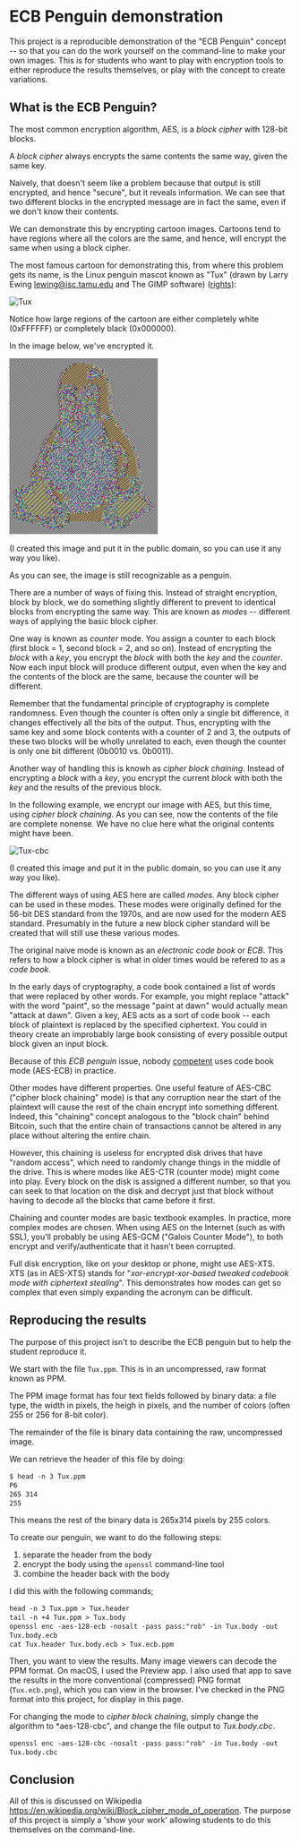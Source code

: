 # ECB Penguin demonstration

This project is a reproducible demonstration of the "ECB Penguin" concept
-- so that you can do the work yourself on the command-line to make your
own images.
This is for students who want to play with encryption tools to either
reproduce the results themselves, or play with the concept to create
variations.

## What is the ECB Penguin?

The most common encryption algorithm, AES, is a *block cipher* with
128-bit blocks.

A *block cipher* always encrypts the same contents the same way, given
the same key.

Naively, that doesn't seem like a problem because that output is still
encrypted, and hence "secure", but it reveals information. We can see that
two different blocks in the encrypted message are in fact the same, even
if we don't know their contents.

We can demonstrate this by encrypting cartoon images. Cartoons tend to have
regions where all the colors are the same, and hence, will encrypt the same
when using a block cipher.

The most famous cartoon for demonstrating this, from where this problem gets
its name, is the Linux penguin mascot known as "Tux" (drawn by Larry Ewing lewing@isc.tamu.edu and The GIMP 
software) ([rights](https://commons.wikimedia.org/wiki/File:Tux.png)):

![Tux](/Tux.png)

Notice how large regions of the cartoon are either completely white (0xFFFFFF)
or completely black (0x000000).

In the image below, we've encrypted it.

![Tux-ecb](/Tux.ecb.png)

(I created this image and put it in the public domain, so you can use it any way
you like).

As you can see, the image is still recognizable as a penguin. 

There are a number of ways of fixing this. Instead of straight encryption,
block by block, we do something slightly different to prevent to identical
blocks from encrypting the same way. This are known as *modes* -- different
ways of applying the basic block cipher.

One way is known as *counter* mode.
You assign a counter to each block (first block = 1, second block = 2, and so on).
Instead of encrypting the *block* with a *key*, you encrypt the *block* with
both the *key* and the *counter*. Now each input block will produce different output,
even when the key and the contents of the block are the same, because the counter will
be different.

Remember that the fundamental principle of cryptography is complete randomness. Even
though the counter is often only a single bit difference, it changes effectively all
the bits of the output. Thus, encrypting with the same key and some block contents
with a counter of 2 and 3, the outputs of these two blocks will be wholly unrelated
to each, even though the counter is only one bit different (0b0010 vs. 0b0011).

Another way of handling this is knowh as *cipher block chaining*.
Instead of encrypting a *block* with a *key*, you encrypt the current *block* with
both the *key* and the results of the previous block.

In the following example, we encrypt our image with AES, but this time, using
*cipher block chaining*. As you can see, now the contents of the file are complete
nonense. We have no clue here what the original contents might have been.

![Tux-cbc](/Tux.cbc.png)

(I created this image and put it in the public domain, so you can use it any way
you like).

The different ways of using AES here are called *modes*. Any block cipher can be
used in these modes. These modes were originally defined for the 56-bit DES standard
from the 1970s, and are now used for the modern AES standard. Presumably in the future
a new block cipher standard will be created that will still use these various modes.

The original naive mode is known as an *electronic code book* or *ECB*. This refers
to how a block cipher is what in older times would be refered to as a *code book*.

In the early
days of cryptography, a code book contained a list of words that were replaced by
other words. For example, you might replace "attack" with the word "paint", so 
the message "paint at dawn" would actually mean "attack at dawn". Given a key,
AES acts as a sort of code book -- each block of plaintext is replaced by 
the specified ciphertext. You could in theory create an improbably large book
consisting of every possible output block given an input block.

Because of this *ECB penguin* issue, nobody [competent](https://www.theregister.com/2022/10/14/microsoft_office_365_message_encryption/?utm_source=twitter&utm_medium=twitter&utm_campaign=auto&utm_content=article) uses code book mode (AES-ECB) in 
practice.

Other modes have different properties. One useful feature of AES-CBC
("cipher block chaining" mode) is that any corruption near the start of the plaintext
will cause the rest of the chain encrypt into something different. Indeed, this "chaining"
concept analogous to the "block chain" behind Bitcoin, such that the entire chain
of transactions cannot be altered in any place without altering the entire chain.

However, this chaining is useless for encrypted disk drives that have "random access",
which need to randomly change things in the middle of the drive. This is where
modes like AES-CTR (counter mode) might come into play. Every block on the disk
is assigned a different number, so that you can seek to that location on the disk
and decrypt just that block without having to decode all the blocks that came before
it first.

Chaining and counter modes are basic textbook examples. In practice, more complex
modes are chosen. When using AES on the Internet (such as with SSL), you'll probably
be using AES-GCM ("Galois Counter Mode"), to both encrypt and verify/authenticate
that it hasn't been corrupted.

Full disk encryption, like on your desktop or phone, might use AES-XTS.
XTS (as in AES-XTS)
stands for "*xor-encrypt-xor-based tweaked codebook mode with ciphertext stealing*".
This demonstrates how modes can get so complex that even simply expanding the
acronym can be difficult.

## Reproducing the results

The purpose of this project isn't to describe the ECB penguin but to help the student
reproduce it.

We start with the file `Tux.ppm`. This is in an uncompressed, raw format known as PPM.

The PPM image format has four text fields followed by binary data: a file type, the
width in pixels, the heigh in pixels, and the number of colors (often 255 or 256 for
8-bit color).

The remainder of the file is binary data containing the raw, uncompressed image.

We can retrieve the header of this file by doing:

    $ head -n 3 Tux.ppm
    P6
    265 314
    255

This means the rest of the binary data is 265x314 pixels by 255 colors.

To create our penguin, we want to do the following steps:
  1. separate the header from the body
  2. encrypt the body using the `openssl` command-line tool
  3. combine the header back with the body
  
I did this with the following commands;

    head -n 3 Tux.ppm > Tux.header
    tail -n +4 Tux.ppm > Tux.body
    openssl enc -aes-128-ecb -nosalt -pass pass:"rob" -in Tux.body -out Tux.body.ecb
    cat Tux.header Tux.body.ecb > Tux.ecb.ppm
  
Then, you want to view the results. Many image viewers can decode the PPM format.
On macOS, I used the Preview app. I also used that app to save the results in
the more conventional (compressed) PNG format (`Tux.ecb.png`), which you can view in the browser.
I've checked in the PNG format into this project, for display in this page.

For changing the mode to *cipher block chaining*, simply change the algorithm to
*aes-128-cbc", and change the file output to *Tux.body.cbc*.

    openssl enc -aes-128-cbc -nosalt -pass pass:"rob" -in Tux.body -out Tux.body.cbc
  
## Conclusion

All of this is discussed on Wikipedia https://en.wikipedia.org/wiki/Block_cipher_mode_of_operation.
The purpose of this project is simply a 'show your work' allowing students
to do this themselves on the command-line.





